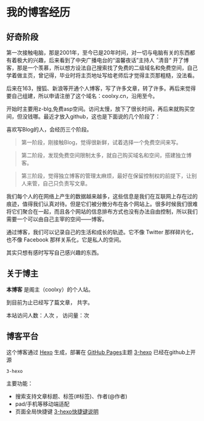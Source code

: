 # 我的博客经历
## 好奇阶段
第一次接触电脑，那是2001年，至今已是20年时间，对一切与电脑有关的东西都有着极大的兴趣，后来看到了中央广播电台的“温馨夜话”主持人 ”清音“ 开了博客，那是一个羡慕，所以想方设法自己搜索找了免费的二级域名和免费空间，自己学着做主页，曾记得，毕业时将主页地址写给老师后才觉得主页那粗糙，没法看。

后来在163，搜狐、新浪等开通个人博客，写了许多文章，转了许多。再后来觉得要自己组建，所以申请注册了这个域名：coolxy.cn，沿用至今。



开始时主要用z-blg,免费asp空间。访问太慢，放下了很长时间，再后来就购买空 间，但没钱哪。最近才放入github，这也是下面说的几个阶段了：



喜欢写Blog的人，会经历三个阶段。

>第一阶段，刚接触Blog，觉得很新鲜，试着选择一个免费空间来写。

>第二阶段，发现免费空间限制太多，就自己购买域名和空间，搭建独立博客。

>第三阶段，觉得独立博客的管理太麻烦，最好在保留控制权的前提下，让别人来管，自己只负责写文章。

我们每个人的在网络上产生的数据越来越多，这些信息是我们在互联网上存在过的痕迹，值得我们认真对待。但是它们被分散分布在各个网站上。很多时候我们很难将它们聚合在一起，而且各个网站的信息排布方式也没有办法自由控制，所以我们需要一个可以由自己主宰的空间——博客。

通过博客，我们可以记录自己的生活和成长的轨迹。它不像 Twitter 那样碎片化，也不像 Facebook 那样关系化，它是私人的空间。



其实只想有感时写写自己感兴趣的东西。



## 关于博主
**本博客** 是阁主（coolxy）的个人站。

到目前为止已经写了<code class="article_number"></code>篇文章， 共<code class="site_word_count"></code>字。

本站访问人数：<code class="site_uv"></code>人次 ， 访问量：<code class="site_pv"></code>次

## 博客平台
这个博客通过 [Hexo](https://hexo.io/) 生成，部署在 [GitHub Pages](https://pages.github.com/)主题 [3-hexo](https://github.com/yelog/hexo-theme-3-hexo) 已经在github上开源

`3-hexo` 

主要功能：
- 搜索支持文章标题、标签(#标签)、作者(@作者)
- pad/手机等移动端适配
- 页面全局快捷键 <a href='http://yelog.org/2017/03/24/3-hexo-shortcuts/'>3-hexo快捷键说明</a>